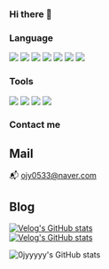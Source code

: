 ### Hi there 👋

### Language<br> 
<img src="https://img.shields.io/badge/Java-007396?style=flat&logo=Java&logoColor=black"/> <img src="https://img.shields.io/badge/JavaScript-F7DF1E?style=flat&logo=JavaScript&logoColor=black"/>
<img src="https://img.shields.io/badge/TypeScript-2E2EFE?style=flat&logo=TypeScript&logoColor=white"/>
<img src="https://img.shields.io/badge/Spring-6DB33F?style=flat&logo=Spring&logoColor=white"/>
<img src="https://img.shields.io/badge/HTML5-E34F26?style=flat&logo=HTML5&logoColor=black"/>
<img src="https://img.shields.io/badge/CSS3-1572B6?style=flat&logo=CSS3&logoColor=black"/>
<img src="https://img.shields.io/badge/Python-3776AB?style=flat&logo=Python&logoColor=yellow"/>



### Tools<br>
<img src="https://img.shields.io/badge/GitHub-181717?style=flat&logo=Github&logoColor=white"/> <img src="https://img.shields.io/badge/VisualStudioCode-007ACC?style=flat&logo=VisualStudioCode&logoColor=white"/>
<img src="https://img.shields.io/badge/Eclipse-2C2255?style=flat&logo=Eclipse&logoColor=white"/>
<img src="https://img.shields.io/badge/Intellij IDEA-7D00FF?style=flat&logo=Intellij IDEA&logoColor=white"/>

### Contact me
## Mail
📬 ojy0533@naver.com
## Blog
[![Velog's GitHub stats](https://velog-readme-stats.vercel.app/api/badge?name=nerd_tech)](https://velog.io/@nerd_tech) 
<br>
[![Velog's GitHub stats](https://velog-readme-stats.vercel.app/api?name=nerd_tech)](https://github.com/nerd_tech/velog-readme-stats)

![0jyyyyy's GitHub stats](https://github-readme-stats-sigma-five.vercel.app/api?username=0jyyyyy&show_icons=true&theme=radical)

